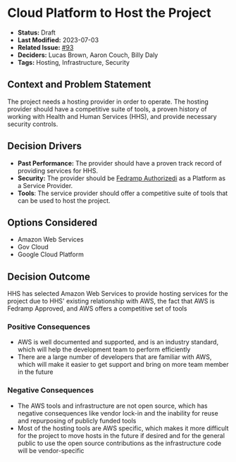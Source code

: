 # Cloud Platform to Host the Project

- **Status:** Draft
- **Last Modified:** 2023-07-03 <!-- REQUIRED -->
- **Related Issue:** [#93](https://github.com/HHS/grants-api/issues/93) <!-- RECOMMENDED -->
- **Deciders:** Lucas Brown, Aaron Couch, Billy Daly <!-- REQUIRED -->
- **Tags:** Hosting, Infrastructure, Security <!-- OPTIONAL -->

## Context and Problem Statement

The project needs a hosting provider in order to operate. The hosting provider should have a competitive suite of tools, a proven history of working with Health and Human Services (HHS), and provide necessary security controls.  

## Decision Drivers <!-- RECOMMENDED -->

- **Past Performance:** The provider should have a proven track record of providing services for HHS.
- **Security:** The provider should be [Fedramp Authorizedi](https://marketplace.fedramp.gov/products) as a Platform as a Service Provider. 
- **Tools**: The service provider should offer a competitive suite of tools that can be used to host the project.

## Options Considered

- Amazon Web Services 
- Gov Cloud 
- Google Cloud Platform 

## Decision Outcome <!-- REQUIRED -->

HHS has selected Amazon Web Services to provide hosting services for the project due to HHS' existing relationship with AWS, the fact that AWS is Fedramp Approved, and AWS offers a competitive set of tools

### Positive Consequences <!-- OPTIONAL -->

- AWS is well documented and supported, and is an industry standard, which will help the development team to perform efficiently
- There are a large number of developers that are familiar with AWS, which will make it easier to get support and bring on more team member in the future

### Negative Consequences <!-- OPTIONAL -->

- The AWS tools and infrastructure are not open source, which has negative consequences like vendor lock-in and the inability for reuse and repurposing of publicly funded tools
- Most of the hosting tools are AWS specific, which makes it more difficult for the project to move hosts in the future if desired and for the general public to use the open source contributions as the infrastructure code will be vendor-specific
